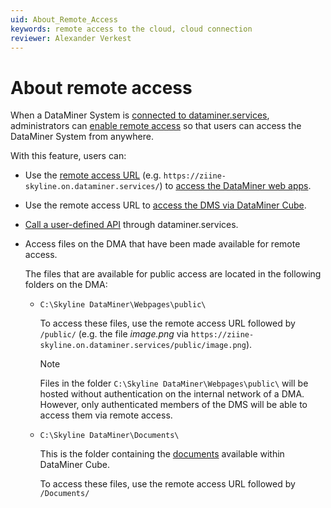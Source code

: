 ```yaml
---
uid: About_Remote_Access
keywords: remote access to the cloud, cloud connection
reviewer: Alexander Verkest
---
```


# About remote access

When a DataMiner System is [connected to dataminer.services](xref:Connecting_your_DataMiner_System_to_the_cloud), administrators can [enable remote access](xref:Controlling_remote_access) so that users can access the DataMiner System from anywhere.

With this feature, users can:

- Use the [remote access URL](xref:Cloud_Remote_Access_URL) (e.g. `https://ziine-skyline.on.dataminer.services/`) to [access the DataMiner web apps](xref:Accessing_web_apps_remotely).

- Use the remote access URL to [access the DMS via DataMiner Cube](xref:Accessing_DMS_remotely_with_Cube).

- [Call a user-defined API](xref:UD_APIs_Triggering_an_API#url) through dataminer.services.

- Access files on the DMA that have been made available for remote access.<!-- RN 38426 -->

  The files that are available for public access are located in the following folders on the DMA:

  - `C:\Skyline DataMiner\Webpages\public\`

    To access these files, use the remote access URL followed by `/public/` (e.g. the file *image.png* via `https://ziine-skyline.on.dataminer.services/public/image.png`).

    > [!NOTE]
    > Files in the folder `C:\Skyline DataMiner\Webpages\public\` will be hosted without authentication on the internal network of a DMA. However, only authenticated members of the DMS will be able to access them via remote access.

  - `C:\Skyline DataMiner\Documents\`

    This is the folder containing the [documents](xref:About_the_Documents_module) available within DataMiner Cube.

    To access these files, use the remote access URL followed by `/Documents/`<!-- RN 39182 + 39881-->

